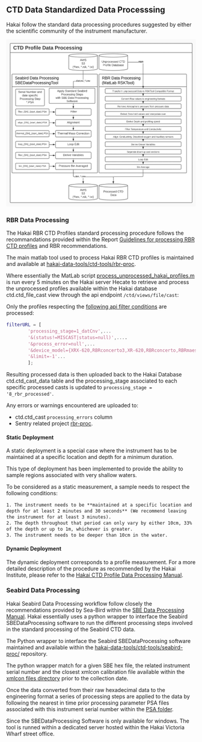 ## CTD Data Standardized Data Processsing

Hakai follow the standard data processing procedures suggested by either the scientific community of the instrument manufacturer.

<p align="center">
<img src="figures/Hakai-ctd-processing-workflow-figure-3-processing.png" alt="Processing" width="600"/>
</p>

### RBR Data Processing

The Hakai RBR CTD Profiles standard processing procedure follows the recommandations provided within the Report [Guidelines for processing RBR CTD profiles](https://waves-vagues.dfo-mpo.gc.ca/library-bibliotheque/40578112.pdf) and RBR recommendations.

The main matlab tool used to process Hakai RBR CTD profiles is maintained and available at [hakai-data-tools/ctd-tools/rbr-proc](https://github.com/HakaiInstitute/hakai-data-tools/tree/master/ctd-tools/rbr-proc).

Where essentially the MatLab script [process_unprocessed_hakai_profiles.m](https://github.com/HakaiInstitute/hakai-data-tools/blob/master/ctd-tools/rbr-proc/process_unprocessed_hakai_profiles.m) is run every 5 minutes on the Hakai server Hecate to retrieve and process the unprocessed profiles available within the Hakai database ctd.ctd_file_cast view through the api endpoint `/ctd/views/file/cast`:

Only the profiles respecting the [following api filter conditions](https://github.com/HakaiInstitute/hakai-data-tools/blob/ef34172f6e3e8c858f2379ad473cb10422ca6f85/ctd-tools/rbr-proc/process_unprocessed_hakai_profiles.m#L49) are processed:

```matlab
filterURL = [
        'processing_stage=1_datCnv',...
        '&(status!=MISCAST|status=null)',....
        '&process_error=null',...
        '&device_model={XRX-620,RBRconcerto3,XR-620,RBRconcerto,RBRmaestro,RBRmaestro3}',...
        '&limit=-1'...
        ];
```

Resulting processed data is then uploaded back to the Hakai Database ctd.ctd_cast_data table and the processing_stage associated to each specific processed casts is updated to `processing_stage = '8_rbr_processed'`.

Any errors or warnings encountered are uploaded to:

- ctd.ctd_cast `processing_errors` column
- Sentry related project [rbr-proc](https://sentry.io/organizations/hakai-institute/projects/rbr-proc/?project=282260).

#### Static Deployment

A static deployment is a special case where the instrument has to be maintained at a specific location and depth for a minimum duration.

This type of deployment has been implemented to provide the ability to sample regions associated with very shallow waters.

To be considered as a static measurement, a sample needs to respect the following conditions:

```
1. The instrument needs to be **maintained at a specific location and depth for at least 2 minutes and 30 seconds** (We recommend leaving the instrument for at least 3 minutes).
2. The depth throughout that period can only vary by either 10cm, 33% of the depth or up to 1m, whichever is greater.
3. The instrument needs to be deeper than 10cm in the water.
```

#### Dynamic Deployment

The dynamic deployment corresponds to a profile measurement. For a more detailed description of the procedure as recommended by the Hakai Institute, please refer to the [Hakai CTD Profile Data Processing Manual](https://docs.google.com/document/d/1ARnOcHvuxj4usH8uhaMJyEGsSERe2cTW4V0jl5DUO00/edit?usp=sharing).

### Seabird Data Processing

Hakai Seabird Data Processing workflow follow closely the recommendations provided by Sea-Bird within the [SBE Data Processing Manual](https://www.seabird.com/asset-get.download.jsa?code=251446). Hakai essentially uses a python wrapper to interface the Seabird SBEDataProcessing software to run the different processing steps involved in the standard processing of the Seabird CTD data.

The Python wrapper to interface the Seabird SBEDataProcessing software maintained and available within the [hakai-data-tools/ctd-tools/seabird-proc/](https://github.com/HakaiInstitute/hakai-data-tools/tree/master/ctd-tools/seabird-proc) repository.

The python wrapper match for a given SBE hex file, the related instrument serial number and the closest xmlcon calibration file available within the [xmlcon files directory](https://github.com/HakaiInstitute/hakai-data-tools/tree/master/ctd-tools/seabird-proc/xmlcon) prior to the collection date.

Once the data converted from their raw hexadecimal data to the engineering format a series of processing steps are applied to the data by following the nearest in time prior processing parameter PSA files associated with this instrument serial number within the [PSA folder](https://github.com/HakaiInstitute/hakai-data-tools/tree/master/ctd-tools/seabird-proc/psa).

Since the SBEDataProcessing Software is only available for windows. The tool is runned within a dedicated server hosted within the Hakai Victoria Wharf street office.
